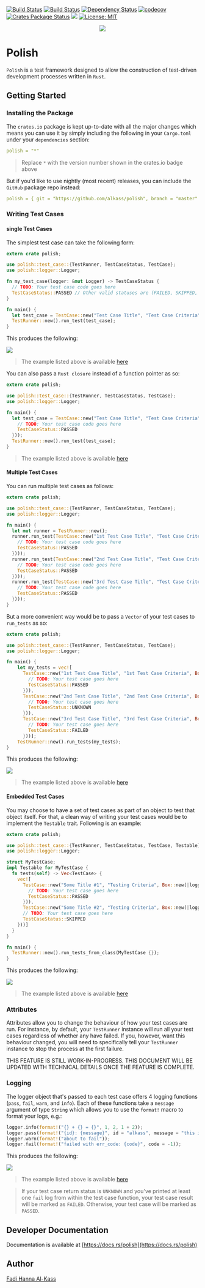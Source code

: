 [![Build Status](https://travis-ci.org/AlKass/polish.svg?branch=master)](https://travis-ci.org/AlKass/polish)
[![Build Status](https://codeship.com/projects/60f3b840-157f-0135-d42f-6a6f9a84ad3f/status?branch=master)](https://codeship.com/projects/217937)
[![Dependency Status](https://dependencyci.com/github/AlKass/polish/badge)](https://dependencyci.com/github/AlKass/polish)
[![codecov](https://codecov.io/gh/AlKass/polish/branch/master/graph/badge.svg)](https://codecov.io/gh/AlKass/polish)
[![Crates Package Status](https://img.shields.io/crates/v/polish.svg)](https://crates.io/crates/polish)
[![](https://img.shields.io/crates/d/polish.svg)](https://crates.io/crates/polish)
[![License: MIT](https://img.shields.io/badge/License-MIT-yellow.svg)](https://github.com/AlKass/polish/blob/master/License.md)

<div align="center">
  <img src="logo.png">
</div>

# Polish

`Polish` is a test framework designed to allow the construction of test-driven development processes written in `Rust`.

## Getting Started

### Installing the Package

The `crates.io` package is kept up-to-date with all the major changes which means you can use it by simply including the following in your `Cargo.toml` under your `dependencies` section:

```yaml
polish = "*"
```

> Replace `*` with the version number shown in the crates.io badge above

But if you'd like to use nightly (most recent) releases, you can include the `GitHub` package repo instead:

```yaml
polish = { git = "https://github.com/alkass/polish", branch = "master" }
```

### Writing Test Cases

#### single Test Cases

The simplest test case can take the following form:

```rust
extern crate polish;

use polish::test_case::{TestRunner, TestCaseStatus, TestCase};
use polish::logger::Logger;

fn my_test_case(logger: &mut Logger) -> TestCaseStatus {
  // TODO: Your test case code goes here
  TestCaseStatus::PASSED // Other valid statuses are (FAILED, SKIPPED, and UNKNOWN)
}

fn main() {
  let test_case = TestCase::new("Test Case Title", "Test Case Criteria", Box::new(my_test_case));
  TestRunner::new().run_test(test_case);
}
```

This produces the following:

![](screenshots/run_test.png)

> The example listed above is available [here](examples/run_test.rs)

You can also pass a `Rust closure` instead of a function pointer as so:

```rust
extern crate polish;

use polish::test_case::{TestRunner, TestCaseStatus, TestCase};
use polish::logger::Logger;

fn main() {
  let test_case = TestCase::new("Test Case Title", "Test Case Criteria", Box::new(|logger: &mut Logger| -> TestCaseStatus {
    // TODO: Your test case code goes here
    TestCaseStatus::PASSED
  }));
  TestRunner::new().run_test(test_case);
}
```

> The example listed above is available [here](examples/run_test_closure.rs)

#### Multiple Test Cases

You can run multiple test cases as follows:

```rust
extern crate polish;

use polish::test_case::{TestRunner, TestCaseStatus, TestCase};
use polish::logger::Logger;

fn main() {
  let mut runner = TestRunner::new();
  runner.run_test(TestCase::new("1st Test Case Title", "Test Case Criteria", Box::new(|logger: &mut Logger| -> TestCaseStatus {
    // TODO: Your test case code goes here
    TestCaseStatus::PASSED
  })));
  runner.run_test(TestCase::new("2nd Test Case Title", "Test Case Criteria", Box::new(|logger: &mut Logger| -> TestCaseStatus {
    // TODO: Your test case code goes here
    TestCaseStatus::PASSED
  })));
  runner.run_test(TestCase::new("3rd Test Case Title", "Test Case Criteria", Box::new(|logger: &mut Logger| -> TestCaseStatus {
    // TODO: Your test case code goes here
    TestCaseStatus::PASSED
  })));
}
```

But a more convenient way would be to pass a `Vector` of your test cases to `run_tests` as so:

```rust
extern crate polish;

use polish::test_case::{TestRunner, TestCaseStatus, TestCase};
use polish::logger::Logger;

fn main() {
    let my_tests = vec![
      TestCase::new("1st Test Case Title", "1st Test Case Criteria", Box::new(|logger: &mut Logger| -> TestCaseStatus {
        // TODO: Your test case goes here
        TestCaseStatus::PASSED
      })),
      TestCase::new("2nd Test Case Title", "2nd Test Case Criteria", Box::new(|logger: &mut Logger| -> TestCaseStatus {
        // TODO: Your test case goes here
        TestCaseStatus::UNKNOWN
      })),
      TestCase::new("3rd Test Case Title", "3rd Test Case Criteria", Box::new(|logger: &mut Logger| -> TestCaseStatus {
        // TODO: Your test case goes here
        TestCaseStatus::FAILED
      }))];
    TestRunner::new().run_tests(my_tests);
}
```

This produces the following:

![](screenshots/run_tests.png)

> The example listed above is available [here](examples/run_tests.rs)

#### Embedded Test Cases

You may choose to have a set of test cases as part of an object to test that object itself. For that, a clean way of writing your test cases would be to implement the `Testable` trait. Following is an example:

```rust
extern crate polish;

use polish::test_case::{TestRunner, TestCaseStatus, TestCase, Testable};
use polish::logger::Logger;

struct MyTestCase;
impl Testable for MyTestCase {
  fn tests(self) -> Vec<TestCase> {
    vec![
      TestCase::new("Some Title #1", "Testing Criteria", Box::new(|logger: &mut Logger| -> TestCaseStatus {
        // TODO: Your test case goes here
        TestCaseStatus::PASSED
      })),
      TestCase::new("Some Title #2", "Testing Criteria", Box::new(|logger: &mut Logger| -> TestCaseStatus {
      // TODO: Your test case goes here
      TestCaseStatus::SKIPPED
    }))]
  }
}

fn main() {
  TestRunner::new().run_tests_from_class(MyTestCase {});
}
```

This produces the following:

![](screenshots/run_tests_from_class.png)

> The example listed above is available [here](examples/run_tests_from_class.rs)

### Attributes

Attributes allow you to change the behaviour of how your test cases are run. For instance, by default, your `TestRunner` instance will run all your test cases regardless of whether any have failed. If you, however, want this behaviour changed, you will need to specifically tell your `TestRunner` instance to stop the process at the first failure.

THIS FEATURE IS STILL WORK-IN-PROGRESS. THIS DOCUMENT WILL BE UPDATED WITH TECHNICAL DETAILS ONCE THE FEATURE IS COMPLETE.

### Logging

The logger object that's passed to each test case offers 4 logging functions (`pass`, `fail`, `warn`, and `info`). Each of these functions take a `message` argument of type `String` which allows you to use the `format!` macro to format your logs, e.g.:

```rust
logger.info(format!("{} + {} = {}", 1, 2, 1 + 2));
logger.pass(format!("{id}: {message}", id = "alkass", message = "this is a message"));
logger.warn(format!("about to fail"));
logger.fail(format!("failed with err_code: {code}", code = -1));
```

This produces the following:

![](screenshots/logs.png)

> The example listed above is available [here](examples/logs.rs)

> If your test case return status is `UNKNOWN` and you've printed at least one `fail` log from within the test case function, your test case result will be marked as `FAILED`. Otherwise, your test case will be marked as `PASSED`.

## Developer Documentation
Documentation is available at [https://docs.rs/polish](https://docs.rs/polish)

## Author

[Fadi Hanna Al-Kass](https://github.com/alkass)
